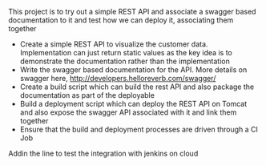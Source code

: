 This project is to try out a simple REST API and associate a swagger based documentation to it and test how we can deploy it, associating them together

- Create a simple REST API to visualize the customer data. Implementation can just
  return static values as the key idea is to demonstrate the documentation
  rather than the implementation
- Write the swagger based documentation for the API. More details on swagger
  here, http://developers.helloreverb.com/swagger/
- Create a build script which can build the rest API and also package the
  documentation as part of the deployable
- Build a deployment script which can deploy the REST API on Tomcat and also
  expose the swagger API associated with it and link them together
- Ensure that the build and deployment processes are driven through a CI Job

Addin the line to test the integration with jenkins on cloud
